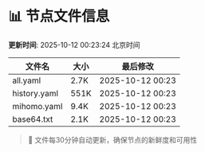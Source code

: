 # 📊 节点文件信息

**更新时间**: 2025-10-12 00:23:24 北京时间

| 文件名 | 大小 | 最后修改 |
|--------|------|----------|
| all.yaml | 2.7K | 2025-10-12 00:23 |
| history.yaml | 551K | 2025-10-12 00:23 |
| mihomo.yaml | 9.4K | 2025-10-12 00:23 |
| base64.txt | 2.1K | 2025-10-12 00:23 |

> 🔄 文件每30分钟自动更新，确保节点的新鲜度和可用性

